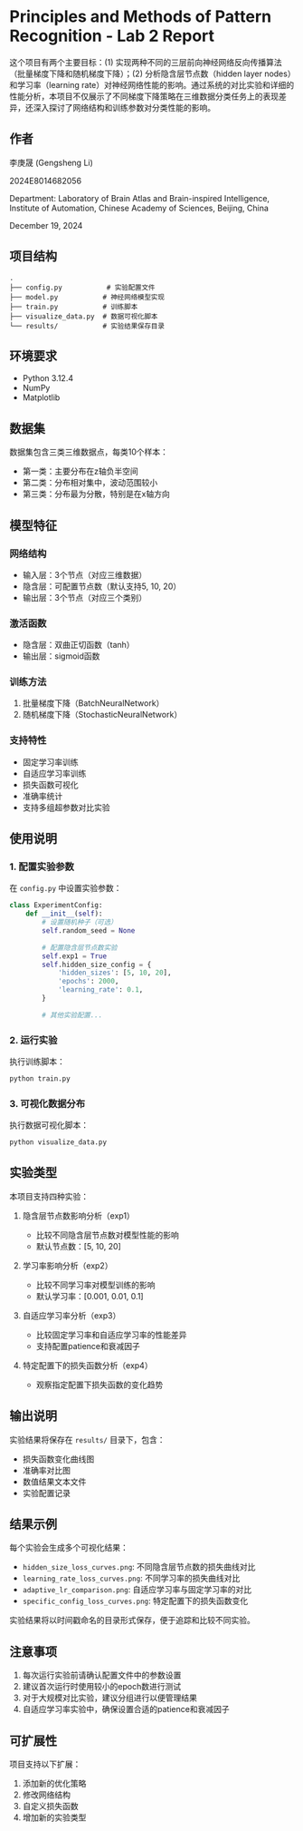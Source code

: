 # Principles and Methods of Pattern Recognition - Lab 2 Report

这个项目有两个主要目标：(1) 实现两种不同的三层前向神经网络反向传播算法（批量梯度下降和随机梯度下降）；(2) 分析隐含层节点数（hidden layer nodes）和学习率（learning rate）对神经网络性能的影响。通过系统的对比实验和详细的性能分析，本项目不仅展示了不同梯度下降策略在三维数据分类任务上的表现差异，还深入探讨了网络结构和训练参数对分类性能的影响。

## 作者
李庚晟 (Gengsheng Li)

2024E8014682056

Department: Laboratory of Brain Atlas and Brain-inspired Intelligence, Institute of Automation, Chinese Academy of Sciences, Beijing, China

December 19, 2024

## 项目结构

```
.
├── config.py           # 实验配置文件
├── model.py           # 神经网络模型实现
├── train.py           # 训练脚本
├── visualize_data.py  # 数据可视化脚本
└── results/           # 实验结果保存目录
```

## 环境要求

- Python 3.12.4
- NumPy
- Matplotlib

## 数据集

数据集包含三类三维数据点，每类10个样本：
- 第一类：主要分布在z轴负半空间
- 第二类：分布相对集中，波动范围较小
- 第三类：分布最为分散，特别是在x轴方向

## 模型特征

### 网络结构
- 输入层：3个节点（对应三维数据）
- 隐含层：可配置节点数（默认支持5, 10, 20）
- 输出层：3个节点（对应三个类别）

### 激活函数
- 隐含层：双曲正切函数（tanh）
- 输出层：sigmoid函数

### 训练方法
1. 批量梯度下降（BatchNeuralNetwork）
2. 随机梯度下降（StochasticNeuralNetwork）

### 支持特性
- 固定学习率训练
- 自适应学习率训练
- 损失函数可视化
- 准确率统计
- 支持多组超参数对比实验

## 使用说明

### 1. 配置实验参数

在 `config.py` 中设置实验参数：

```python
class ExperimentConfig:
    def __init__(self):
        # 设置随机种子（可选）
        self.random_seed = None
        
        # 配置隐含层节点数实验
        self.exp1 = True
        self.hidden_size_config = {
            'hidden_sizes': [5, 10, 20],
            'epochs': 2000,
            'learning_rate': 0.1,
        }
        
        # 其他实验配置...
```

### 2. 运行实验

执行训练脚本：
```bash
python train.py
```

### 3. 可视化数据分布

执行数据可视化脚本：
```bash
python visualize_data.py
```

## 实验类型

本项目支持四种实验：

1. 隐含层节点数影响分析（exp1）
   - 比较不同隐含层节点数对模型性能的影响
   - 默认节点数：[5, 10, 20]

2. 学习率影响分析（exp2）
   - 比较不同学习率对模型训练的影响
   - 默认学习率：[0.001, 0.01, 0.1]

3. 自适应学习率分析（exp3）
   - 比较固定学习率和自适应学习率的性能差异
   - 支持配置patience和衰减因子

4. 特定配置下的损失函数分析（exp4）
   - 观察指定配置下损失函数的变化趋势

## 输出说明

实验结果将保存在 `results/` 目录下，包含：
- 损失函数变化曲线图
- 准确率对比图
- 数值结果文本文件
- 实验配置记录

## 结果示例

每个实验会生成多个可视化结果：
- `hidden_size_loss_curves.png`: 不同隐含层节点数的损失曲线对比
- `learning_rate_loss_curves.png`: 不同学习率的损失曲线对比
- `adaptive_lr_comparison.png`: 自适应学习率与固定学习率的对比
- `specific_config_loss_curves.png`: 特定配置下的损失函数变化

实验结果将以时间戳命名的目录形式保存，便于追踪和比较不同实验。

## 注意事项

1. 每次运行实验前请确认配置文件中的参数设置
2. 建议首次运行时使用较小的epoch数进行测试
3. 对于大规模对比实验，建议分组进行以便管理结果
4. 自适应学习率实验中，确保设置合适的patience和衰减因子

## 可扩展性

项目支持以下扩展：
1. 添加新的优化策略
2. 修改网络结构
3. 自定义损失函数
4. 增加新的实验类型
